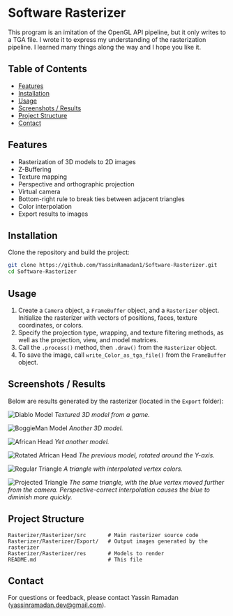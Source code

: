 # Software Rasterizer

This program is an imitation of the OpenGL API pipeline, but it only writes to a TGA file.
I wrote it to express my understanding of the rasterization pipeline. I learned many things along the way and I hope you like it.

## Table of Contents

- [Features](#features)
- [Installation](#installation)
- [Usage](#usage)
- [Screenshots / Results](#screenshots--results)
- [Project Structure](#project-structure)
- [Contact](#contact)

## Features

- Rasterization of 3D models to 2D images
- Z-Buffering
- Texture mapping
- Perspective and orthographic projection
- Virtual camera
- Bottom-right rule to break ties between adjacent triangles
- Color interpolation
- Export results to images

## Installation

Clone the repository and build the project:

```bash
git clone https://github.com/YassinRamadan1/Software-Rasterizer.git
cd Software-Rasterizer
```

## Usage

1. Create a `Camera` object, a `FrameBuffer` object, and a `Rasterizer` object. Initialize the rasterizer with vectors of positions, faces, texture coordinates, or colors.
2. Specify the projection type, wrapping, and texture filtering methods, as well as the projection, view, and model matrices.
3. Call the `.process()` method, then `.draw()` from the `Rasterizer` object.
4. To save the image, call `write_Color_as_tga_file()` from the `FrameBuffer` object.

## Screenshots / Results

Below are results generated by the rasterizer (located in the `Export` folder):

![Diablo Model](assets/Diablo.tga)
*Textured 3D model from a game.*

![BoggieMan Model](assets/BoggieMan.tga)
*Another 3D model.*

![African Head](assets/AfricanHead.tga)
*Yet another model.*

![Rotated African Head](assets/RotatedAfricanHead.tga)
*The previous model, rotated around the Y-axis.*

![Regular Triangle](assets/RegularTriangle.tga)
*A triangle with interpolated vertex colors.*

![Projected Triangle](assets/ProjectedTriangle.tga)
*The same triangle, with the blue vertex moved further from the camera. Perspective-correct interpolation causes the blue to diminish more quickly.*

## Project Structure

```
Rasterizer/Rasterizer/src       # Main rasterizer source code
Rasterizer/Rasterizer/Export/   # Output images generated by the rasterizer
Rasterizer/Rasterizer/res       # Models to render
README.md                       # This file
```

## Contact

For questions or feedback, please contact Yassin Ramadan (yassinramadan.dev@gmail.com).
